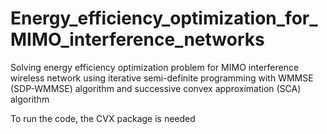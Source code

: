 # Energy_efficiency_optimization_for_MIMO_interference_networks
Solving energy efficiency optimization problem for MIMO interference wireless network using iterative semi-definite programming with WMMSE (SDP-WMMSE) algorithm and successive convex approximation (SCA) algorithm   
  
To run the code, the CVX package is needed


